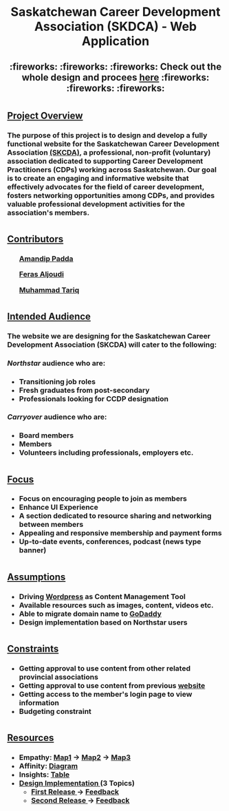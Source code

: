 <h1 align = center>Saskatchewan Career Development Association (SKDCA) - Web Application</h1>
<h2 align = "center"><strong> :fireworks: :fireworks: :fireworks: Check out the whole design and procees <a href = "https://binaryqubit.github.io/SKCDA---Webpage---Design/">here</a> :fireworks: :fireworks: :fireworks: </strong></h2>
<h1></h1>
<h2><u>Project Overview</u></h2>

<h3>The purpose of this project is to design and develop a fully functional website for the Saskatchewan Career Development Association <a href = "http://www.skcda.ca/">(SKCDA)</a>, a professional, non-profit (voluntary) association dedicated to supporting Career Development Practitioners (CDPs) working across Saskatchewan. Our goal is to create an engaging and informative website that effectively advocates for the field of career development, fosters networking opportunities among CDPs, and provides valuable professional development activities for the association's members.</h3>
<h1></h1>

<h2><u>Contributors</u></h2>
<h3>

<ul><a href = "https://github.com/BinaryQuBit">Amandip Padda</a></ul>
<ul><a href = "https://github.com/ferasaljoudi">Feras Aljoudi</a></ul>
<ul><a href = "https://github.com/muhammadt1">Muhammad Tariq</a></ul>

</h3>
<h1></h1>

<h2><u>Intended Audience</u></h2>
<h3>The website we are designing for the Saskatchewan Career Development Association (SKCDA) will cater to the following:</h3>

<h3><i><strong>Northstar</strong></i> audience who are:</h3>

<h3>

* Transitioning job roles
* Fresh graduates from post-secondary
* Professionals looking for CCDP designation
</h3>

<h3><i><strong>Carryover</strong></i> audience who are:</h3>

<h3>

* Board members
* Members
* Volunteers including professionals, employers etc.
</h3>

<h1></h1>

<h2><u>Focus</u></h2>
<h3>

* Focus on encouraging people to join as members
* Enhance UI Experience
* A section dedicated to resource sharing and networking between members
* Appealing and responsive membership and payment forms
* Up-to-date events, conferences, podcast (news type banner)

</h3>
<h1></h1>

<h2><u>Assumptions</u></h2>
<h3>

* Driving <a href = "https://wordpress.com/">Wordpress</a> as Content Management Tool
* Available resources such as images, content, videos etc.
* Able to migrate domain name to  <a href = "https://www.godaddy.com/en-ca">GoDaddy</a>
* Design implementation based on Northstar users
</h3>
<h1></h1>

<h2><u>Constraints</u></h2>
<h3>

* Getting approval to use content from other related provincial associations
* Getting approval to use content from previous <a href = "http://www.skcda.ca/">website</a>
* Getting access to the member's login page to view information
* Budgeting constraint
</h3>
<h1></h1>

<h2><u>Resources</u></h2>
<h3>

* Empathy: <a href = https://github.com/BinaryQuBit/SKCDA---Webpage---Design/blob/main/Diagrams/Group%20Empathy%20Map%201.pdf>Map1</a> &rarr; <a href = https://github.com/BinaryQuBit/SKCDA---Webpage---Design/blob/main/Diagrams/Group%20Empathy%20Map%202.pdf>Map2</a> &rarr; <a href = https://github.com/BinaryQuBit/SKCDA---Webpage---Design/blob/main/Diagrams/Group%20Empathy%20Map%203.pdf>Map3</a>
* Affinity: <a href = https://github.com/BinaryQuBit/SKCDA---Webpage---Design/blob/main/Diagrams/Affinity%20Diagram.pdf>Diagram</a>
* Insights: <a href = https://github.com/BinaryQuBit/SKCDA---Webpage---Design/blob/main/Documents/Insights.pdf>Table</a>
* <a href = "https://binaryqubit.github.io/SKCDA---Webpage---Design/Documents/Customers-choices.pdf">Design Implementation </a> (3 Topics)
    * <a href = https://github.com/BinaryQuBit/SKCDA---Webpage---Design/blob/main/Diagrams/User%20story%20map%201.pdf>First Release </a> &rarr; <a href = "https://github.com/BinaryQuBit/SKCDA---Webpage---Design/blob/main/Documents/CustomerNotes.pdf">Feedback</a>
    * <a href = https://github.com/BinaryQuBit/SKCDA---Webpage---Design/blob/main/Diagrams/User%20story%20map%202.pdf>Second Release </a> &rarr; <a href = "https://github.com/BinaryQuBit/SKCDA---Webpage---Design/blob/main/Documents/Design-Ideas-Discussed.pdf">Feedback</a>
